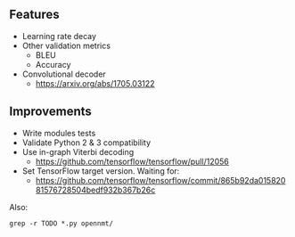 ## Features

* Learning rate decay
* Other validation metrics
  * BLEU
  * Accuracy
* Convolutional decoder
  * https://arxiv.org/abs/1705.03122

## Improvements

* Write modules tests
* Validate Python 2 & 3 compatibility
* Use in-graph Viterbi decoding
  * https://github.com/tensorflow/tensorflow/pull/12056
* Set TensorFlow target version. Waiting for:
  * https://github.com/tensorflow/tensorflow/commit/865b92da01582081576728504bedf932b367b26c

Also:

```
grep -r TODO *.py opennmt/
```
